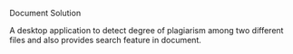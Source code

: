Document Solution

A desktop application to detect degree of plagiarism among two different files and also provides search feature in document.
